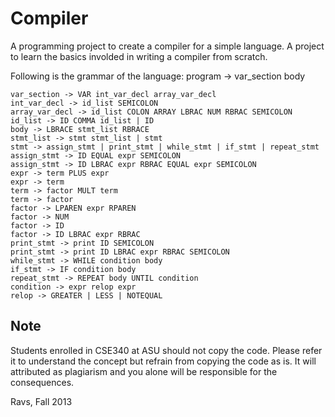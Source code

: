 Compiler
========

A programming project to create a compiler for a simple language. A project to learn the basics involded in writing a compiler from scratch.

Following is the grammar of the language:
	program -> var_section body
	
	var_section -> VAR int_var_decl array_var_decl
	int_var_decl -> id_list SEMICOLON
	array_var_decl -> id_list COLON ARRAY LBRAC NUM RBRAC SEMICOLON
	id_list -> ID COMMA id_list | ID
	body -> LBRACE stmt_list RBRACE
	stmt_list -> stmt stmt_list | stmt
	stmt -> assign_stmt | print_stmt | while_stmt | if_stmt | repeat_stmt
	assign_stmt -> ID EQUAL expr SEMICOLON
	assign_stmt -> ID LBRAC expr RBRAC EQUAL expr SEMICOLON
	expr -> term PLUS expr
	expr -> term
	term -> factor MULT term
	term -> factor
	factor -> LPAREN expr RPAREN
	factor -> NUM
	factor -> ID
	factor -> ID LBRAC expr RBRAC
	print_stmt -> print ID SEMICOLON
	print_stmt -> print ID LBRAC expr RBRAC SEMICOLON
	while_stmt -> WHILE condition body
	if_stmt -> IF condition body
	repeat_stmt -> REPEAT body UNTIL condition
	condition -> expr relop expr
	relop -> GREATER | LESS | NOTEQUAL

Note
----

Students enrolled in CSE340 at ASU should not copy the code. Please refer it to understand the concept but refrain from copying the code as is. It will attributed as plagiarism and you alone  will be responsible for the consequences.

Ravs, Fall 2013
